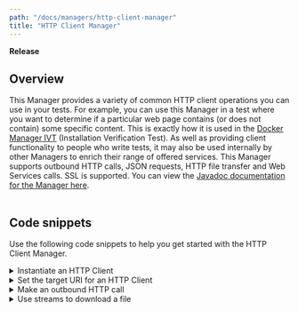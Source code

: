 ```yaml
---
path: "/docs/managers/http-client-manager"
title: "HTTP Client Manager"
---
```


**Release**

## Overview
This Manager provides a variety of common HTTP client                     operations you can use in your tests. For example, you                     can use this Manager in a test where you want to                     determine if a particular web page contains (or does not                     contain) some specific content. This is exactly how it is                     used in the <a href=                     "https://github.com/galasa-dev/managers/blob/main/galasa-managers-parent/galasa-managers-cloud-parent/dev.galasa.docker.manager.ivt/src/main/java/dev/galasa/docker/manager/ivt/DockerManagerIVT.java"                     target="_blank" rel="noopener noreferrer"> Docker Manager                     IVT</a> (Installation Verification Test). As well as                     providing client functionality to people who write tests,                     it may also be used internally by other Managers to                     enrich their range of offered services.                      This Manager supports outbound HTTP calls, JSON requests,                     HTTP file transfer and Web Services calls. SSL is                     supported.                     You can view the <a href=                     "https://javadoc.galasa.dev/dev/galasa/http/package-summary.html"                     target="_blank" rel="noopener noreferrer">Javadoc                     documentation for the Manager here</a>. <br>                     <br>

## Code snippets

Use the following code snippets to help you get started with the HTTP Client Manager.
 
<details><summary>Instantiate an HTTP Client</summary>

This code instantiates an HTTP Client.

```java
@HttpClient
public IHttpClient client;
```

You can just as simply instantiate multiple HTTP Clients.

```java
@HttpClient
public IHttpClient client1;

@HttpClient
public IHttpClient client2;
```

</details>


<details><summary>Set the target URI for an HTTP Client</summary>

This code sets an HTTP Client's target URI.

```java
@HttpClient
public IHttpClient client;

client.setURI("http://www.google.com");
```

You would typically use this call prior to, say, an outbound HTTP call
to retrieve the contents of a web page.

</details>

<details><summary>Make an outbound HTTP call</summary>

This code makes a get request to the given path.

```java
client.setURI(new URI("https://httpbin.org"));
String pageContent = client.getText("/get").getContent();
```

These two lines use the HTTPClient to perform a GET request against the URL https://httpbin.org/get.
The getText method is used as we want to retrieve the response as a string.  Alternatives for XML, JSON and JAXB objects exist.
There are also methods for the other HTTP verbs such as PUT, POST and DELETE

</details>

<details><summary>Use streams to download a file</summary>
The following code is an example of one way to download a file using streams.

```java
@HttpClient
public IHttpClient client;

File f = new File("/tmp/dev.galasa_0.7.0.jar");

client.setURI(new URI("https://p2.galasa.dev"));
// Note: The response closes when we leave the code block.
try( CloseableHttpResponse response = client.getFile("/plugins/dev.galasa_0.7.0.jar")) {
  // Note: The input stream auto-closes when we leave the code block.
  try (InputStream in = response.getEntity().getContent()) {
    // Note: The output stream auto-closes when we leave the code block.
    try (OutputStream out = new FileOutputStream(f)) { 
      int count;
      byte data[] = new byte[2048];
      while((count = in.read(data)) != -1) {
          out.write(data, 0, count);
      }
    }
  }
}
```

The snippet begins by declaring `client` as before and `f`, an instance of `File`. The client's URI is set and its `getFile` method called to return `response` - an instance of `CloseableHttpResponse`.

The two streams `in` and `out` are declared and initialized and the data transferred from `in` to `out` in 2048 byte chunks, after which the output stream is flushed and then closed.

</details>






